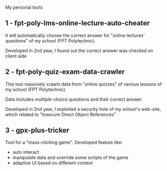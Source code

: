 My personal tools

## 1 - fpt-poly-lms-online-lecture-auto-cheater
It will automatically choose the correct answer for "online lectures' questions" of my school (FPT Polytechnic).

Developed in 2nd year, I found out the correct answer was checked on client side

## 2 - fpt-poly-quiz-exam-data-crawler
This tool massively crawls data from "online quizzes" of various lessons of my school (FPT Polytechnic).

Data includes multiple-choice questions and their correct answer.

Developed in 2nd year, I exploited a security hole of my school's web-site, which related to "Insecure Direct Object References"

## 3 - gpx-plus-tricker
Tool for a "mass-clicking game".
Developed feature like:
- auto interact
- manipulate data and override some scripts of the game
- adaptive UI based on different context

